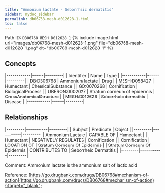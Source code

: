 ```yaml
---
title: "Ammonium lactate - Seborrheic dermatitis"
sidebar: mydoc_sidebar
permalink: db06768-mesh-d012628-1.html
toc: false 
---
```



Path ID: `DB06768_MESH_D012628_1`
{% include image.html url="images/db06768-mesh-d012628-1.png" file="db06768-mesh-d012628-1.png" alt="db06768-mesh-d012628-1" %}

## Concepts

|------------|------|---------|
| Identifier | Name | Type    |
|------------|------|---------|
| DB:DB06768 | Ammonium lactate | Drug |
| MESH:D058427 | Humectant | ChemicalSubstance |
| GO:0070268 | Cornification | BiologicalProcess |
| UBERON:0002027 | Stratum corneum of epidermis | GrossAnatomicalStructure |
| MESH:D012628 | Seborrheic dermatitis | Disease |
|------------|------|---------|

## Relationships

|---------|-----------|---------|
| Subject | Predicate | Object  |
|---------|-----------|---------|
| Ammonium Lactate | CAPABLE OF | Humectant |
| Humectant | NEGATIVELY REGULATES | Cornification |
| Cornification | LOCATION OF | Stratum Corneum Of Epidermis |
| Stratum Corneum Of Epidermis | CONTRIBUTES TO | Seborrheic Dermatitis |
|---------|-----------|---------|

Comment: Ammonium lactate is the ammonium salt of lactic acid

Reference: [https://go.drugbank.com/drugs/DB06768#mechanism-of-action](https://go.drugbank.com/drugs/DB06768#mechanism-of-action){:target="_blank"}